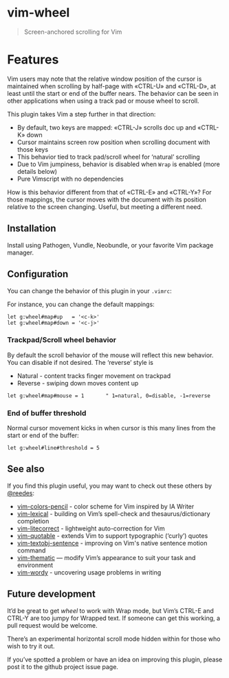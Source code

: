 # vim-wheel

> Screen-anchored scrolling for Vim

# Features

Vim users may note that the relative window position of the cursor is
maintained when scrolling by half-page with «CTRL-U» and «CTRL-D», at
least until the start or end of the buffer nears. The behavior can be seen
in other applications when using a track pad or mouse wheel to scroll.

This plugin takes Vim a step further in that direction:

* By default, two keys are mapped: «CTRL-J» scrolls doc up and «CTRL-K» down
* Cursor maintains screen row position when scrolling document with those keys
* This behavior tied to track pad/scroll wheel for ‘natural’ scrolling
* Due to Vim jumpiness, behavior is disabled when `Wrap` is enabled (more details below)
* Pure Vimscript with no dependencies

How is this behavior different from that of «CTRL-E» and «CTRL-Y»? For
those mappings, the cursor moves with the document with its position
relative to the screen changing. Useful, but meeting a different need.

## Installation

Install using Pathogen, Vundle, Neobundle, or your favorite Vim package
manager.

## Configuration

You can change the behavior of this plugin in your `.vimrc`:

For instance, you can change the default mappings:

```vim
let g:wheel#map#up   = '<c-k>' 
let g:wheel#map#down = '<c-j>'
```

### Trackpad/Scroll wheel behavior

By default the scroll behavior of the mouse will reflect this new
behavior. You can disable if not desired. The ‘reverse’ style is

* Natural - content tracks finger movement on trackpad
* Reverse - swiping down moves content up

```vim
let g:wheel#map#mouse = 1       " 1=natural, 0=disable, -1=reverse
```

### End of buffer threshold

Normal cursor movement kicks in when cursor is this many lines from the
start or end of the buffer:

```vim
let g:wheel#line#threshold = 5
```

## See also

If you find this plugin useful, you may want to check out these others by
[@reedes][re]:

* [vim-colors-pencil][cp] - color scheme for Vim inspired by IA Writer
* [vim-lexical][lx] - building on Vim’s spell-check and thesaurus/dictionary completion
* [vim-litecorrect][lc] - lightweight auto-correction for Vim
* [vim-quotable][qu] - extends Vim to support typographic (‘curly’) quotes
* [vim-textobj-sentence][ts] - improving on Vim's native sentence motion command
* [vim-thematic][th] — modify Vim’s appearance to suit your task and environment 
* [vim-wordy][wo] - uncovering usage problems in writing 

[re]: http://github.com/reedes
[cp]: http://github.com/reedes/vim-colors-pencil
[lx]: http://github.com/reedes/vim-lexical
[lc]: http://github.com/reedes/vim-litecorrect
[qu]: http://github.com/reedes/vim-quotable
[ts]: http://github.com/reedes/vim-textobj-sentence
[th]: http://github.com/reedes/vim-thematic
[wo]: http://github.com/reedes/vim-wordy

## Future development

It’d be great to get _wheel_ to work with Wrap mode, but Vim’s CTRL-E and
CTRL-Y are too jumpy for Wrapped text. If someone can get this working,
a pull request would be welcome.

There’s an experimental horizontal scroll mode hidden within for those who
wish to try it out.

If you’ve spotted a problem or have an idea on improving this plugin,
please post it to the github project issue page.

